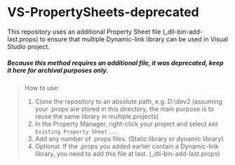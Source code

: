 # VS-PropertySheets-deprecated
This repository uses an additional Property Sheet file (_dll-bin-add-last.props) to ensure that multiple Dynamic-link library can be used in Visual Studio project.
##### Because this method requires an additional file, it was deprecated, keep it here for archival purposes only.


> How to use:
> 1. Clone the repository to an absolute path, e.g. D:\\dev2 (assuming your .props are stored in this directory, the main purpose is to reuse the same library in multiple projects)
> 2. In the Property Manager, right-click your project and select `Add Existing Property Sheet...`.
> 3. Add any number of .props files. (Static library or dynamic library)
> 4. Optional: If the .props you added earlier contain a Dynamic-link library, you need to add this file at last. (_dll-bin-add-last.props)
